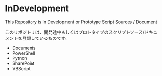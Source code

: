 # InDevelopment
This Repository is In Development or Prototype Script Sources / Document

このリポジトリは、開発途中もしくはプロトタイプのスクリプトソース/ドキュメントを登録しているものです。

- Documents
- PowerShell
- Python
- SharePoint
- VBScript
